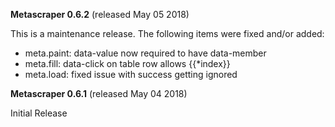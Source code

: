 **Metascraper 0.6.2** (released May 05 2018)

This is a maintenance release. The following items were fixed and/or added: 
* meta.paint: data-value now required to have data-member
* meta.fill: data-click on table row allows {{*index}}
* meta.load: fixed issue with success getting ignored

**Metascraper 0.6.1** (released May 04 2018)

Initial Release

